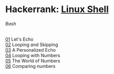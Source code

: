 # Hackerrank: [Linux Shell](https://www.hackerrank.com/domains/shell)  
  
###### Bash
  
[01](src/hackerrank/bash/01_lets_echo.sh) Let's Echo  
[02](src/hackerrank/bash/02_looping_and_skipping.sh) Looping and Skipping  
[03](src/hackerrank/bash/03_a_personalized_echo.sh) A Personalized Echo  
[04](src/hackerrank/bash/04_looping_with_numbers.sh) Looping with Numbers  
[05](src/hackerrank/bash/05_the_world_of_numbers.sh) The World of Numbers  
[06](src/hackerrank/bash/06_comparing_numbers.sh) Comparing numbers  
  